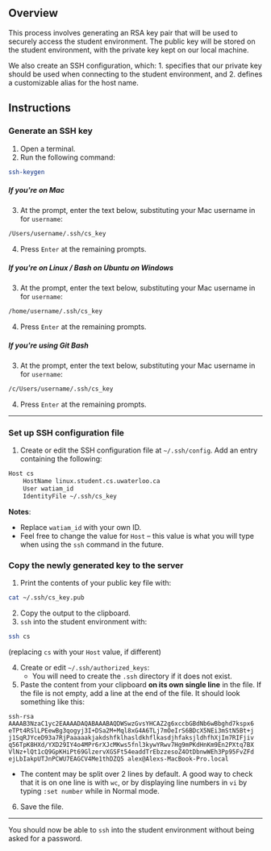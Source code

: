 ## Overview
This process involves generating an RSA key pair that will be used to securely access the student environment. The public key will be stored on the student environment, with the private key kept on our local machine.

We also create an SSH configuration, which: 1. specifies that our private key should be used when connecting to the student environment, and 2. defines a customizable alias for the host name.

## Instructions
### Generate an SSH key

1. Open a terminal.
2. Run the following command:
```bash
ssh-keygen
```
##### If you're on Mac
3. At the prompt, enter the text below, substituting your Mac username in for `username`:
```bash
/Users/username/.ssh/cs_key
```
4. Press `Enter` at the remaining prompts.

##### If you're on Linux / Bash on Ubuntu on Windows
3. At the prompt, enter the text below, substituting your Mac username in for `username`:
```bash
/home/username/.ssh/cs_key
```
4. Press `Enter` at the remaining prompts.

##### If you're using Git Bash
3. At the prompt, enter the text below, substituting your Mac username in for `username`:
```bash
/c/Users/username/.ssh/cs_key
```
4. Press `Enter` at the remaining prompts.

---
### Set up SSH configuration file
1. Create or edit the SSH configuration file at `~/.ssh/config`. Add an entry containing the following:
```bash
Host cs
    HostName linux.student.cs.uwaterloo.ca
    User watiam_id
    IdentityFile ~/.ssh/cs_key
```
**Notes**:
* Replace `watiam_id` with your own ID.
* Feel free to change the value for `Host` – this value is what you will type when using the `ssh` command in the future.


### Copy the newly generated key to the server
1. Print the contents of your public key file with:
```bash
cat ~/.ssh/cs_key.pub
```
2. Copy the output to the clipboard.
3. `ssh` into the student environment with:
```bash
ssh cs
```
(replacing `cs` with your `Host` value, if different)

4. Create or edit `~/.ssh/authorized_keys`:
    * You will need to create the `.ssh` directory if it does not exist.
5. Paste the content from your clipboard **on its own single line** in the file. If the file is not empty, add a line at the end of the file. It should look something like this:
```
ssh-rsa
AAAAB3NzaC1yc2EAAAADAQABAAABAQDWSwzGvsYHCAZ2g6xccbGBdNb6wBbghd7kspx6
eTPt4RSlLPEewBg3qogyj3I+DSa2M+Mql8xG4A6TLj7mOeIrS6BDcX5NEi3mStN5Bt+j
j1SqRJYceD93a7RjPaaaaakjakdshfklhasldkhflkasdjhfaksjldhfhXjIm7RIFjiv
q56TpK8HXd/YXD29IY4o4MPr6rXJcMKws5fnl3kywYRwv7Hg9mPKdHnKm9En2PXtq7BX
VlNz+lQt1cQ9GpKHiPt69GlzervXGSFt54eaddTrEbzzesoZ4OtDbnwWEh3Pp95FvZFd
ejLbIakpUTJnPCWU7EAGCV4Me1thDZQ5 alex@Alexs-MacBook-Pro.local
```
  * The content may be split over 2 lines by default. A good way to check that it is on one line is with `wc`, or by displaying line numbers in `vi` by typing `:set number` while in Normal mode.
6. Save the file.

---

You should now be able to `ssh` into the student environment without being asked for a password.
